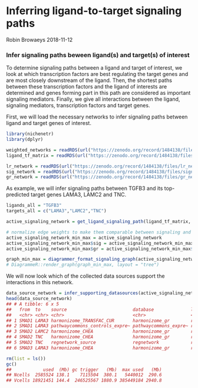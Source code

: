 Inferring ligand-to-target signaling paths
================
Robin Browaeys
2018-11-12

<!-- github markdown built using 
rmarkdown::render("vignettes/ligand_target_signaling_path.Rmd", output_format = "github_document")
-->
### Infer signaling paths beween ligand(s) and target(s) of interest

To determine signaling paths between a ligand and target of interest, we look at which transcription factors are best regulating the target genes and are most closely downstream of the ligand. Then, the shortest paths between these transcription factors and the ligand of interests are determined and genes forming part in this path are considered as important signaling mediators. Finally, we give all interactions between the ligand, signaling mediators, transcription factors and target genes.

First, we will load the necessary networks to infer signaling paths between ligand and target genes of interest.

``` r
library(nichenetr)
library(dplyr)

weighted_networks = readRDS(url("https://zenodo.org/record/1484138/files/weighted_networks.rds"))
ligand_tf_matrix = readRDS(url("https://zenodo.org/record/1484138/files/ligand_tf_matrix.rds"))

lr_network = readRDS(url("https://zenodo.org/record/1484138/files/lr_network.rds"))
sig_network = readRDS(url("https://zenodo.org/record/1484138/files/signaling_network.rds"))
gr_network = readRDS(url("https://zenodo.org/record/1484138/files/gr_network.rds"))
```

As example, we will infer signaling paths between TGFB3 and its top-predicted target genes LAMA3, LAMC2 and TNC.

``` r
ligands_all = "TGFB3"
targets_all = c("LAMA3","LAMC2","TNC")

active_signaling_network = get_ligand_signaling_path(ligand_tf_matrix, ligands_all, targets_all, top_n_regulators = 3, weighted_networks, ligands_position = "cols")

# normalize edge weights to make them comparable between signaling and gene regulatory interactions
active_signaling_network_min_max = active_signaling_network
active_signaling_network_min_max$sig = active_signaling_network_min_max$sig %>% mutate(weight = 2*((weight-min(weight))/(max(weight)-min(weight))) + 0.75)
active_signaling_network_min_max$gr = active_signaling_network_min_max$gr %>% mutate(weight = 2*((weight-min(weight))/(max(weight)-min(weight))) + 0.75)

graph_min_max = diagrammer_format_signaling_graph(active_signaling_network_min_max, ligands_all,targets_all, sig_color = "indianred", gr_color = "steelblue")
# DiagrammeR::render_graph(graph_min_max, layout = "tree")
```

We will now look which of the collected data sources support the interactions in this network.

``` r
data_source_network = infer_supporting_datasources(active_signaling_network,lr_network, sig_network , gr_network)
head(data_source_network) 
## # A tibble: 6 x 5
##   from  to    source                         database              layer   
##   <chr> <chr> <chr>                          <chr>                 <chr>   
## 1 SMAD1 LAMA3 harmonizome_TRANSFAC_CUR       harmonizome_gr        regulat~
## 2 SMAD1 LAMA3 pathwaycommons_controls_expre~ pathwaycommons_expre~ regulat~
## 3 SMAD2 LAMC2 harmonizome_CHEA               harmonizome_gr        regulat~
## 4 SMAD2 TNC   harmonizome_CHEA               harmonizome_gr        regulat~
## 5 SMAD2 TNC   regnetwork_source              regnetwork            regulat~
## 6 SMAD3 LAMA3 harmonizome_CHEA               harmonizome_gr        regulat~
```

``` r
rm(list = ls())
gc()
##            used  (Mb) gc trigger   (Mb)  max used   (Mb)
## Ncells  2585524 138.1    7115504  380.1   5440012  290.6
## Vcells 18921451 144.4  246525567 1880.9 385449184 2940.8
```
